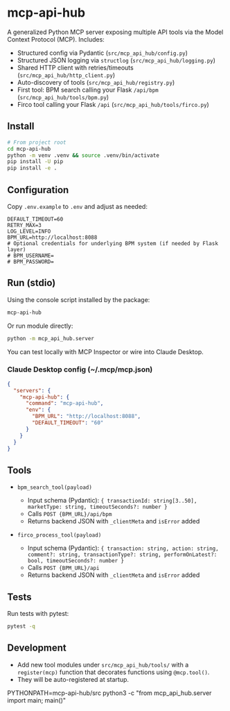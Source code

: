 # mcp-api-hub

A generalized Python MCP server exposing multiple API tools via the Model Context Protocol (MCP). Includes:

- Structured config via Pydantic (`src/mcp_api_hub/config.py`)
- Structured JSON logging via `structlog` (`src/mcp_api_hub/logging.py`)
- Shared HTTP client with retries/timeouts (`src/mcp_api_hub/http_client.py`)
- Auto-discovery of tools (`src/mcp_api_hub/registry.py`)
- First tool: BPM search calling your Flask `/api/bpm` (`src/mcp_api_hub/tools/bpm.py`)
- Firco tool calling your Flask `/api` (`src/mcp_api_hub/tools/firco.py`)

## Install

```bash
# From project root
cd mcp-api-hub
python -m venv .venv && source .venv/bin/activate
pip install -U pip
pip install -e .
```

## Configuration

Copy `.env.example` to `.env` and adjust as needed:

```env
DEFAULT_TIMEOUT=60
RETRY_MAX=3
LOG_LEVEL=INFO
BPM_URL=http://localhost:8088
# Optional credentials for underlying BPM system (if needed by Flask layer)
# BPM_USERNAME=
# BPM_PASSWORD=
```

## Run (stdio)

Using the console script installed by the package:

```bash
mcp-api-hub
```

Or run module directly:

```bash
python -m mcp_api_hub.server
```

You can test locally with MCP Inspector or wire into Claude Desktop.

### Claude Desktop config (~/.mcp/mcp.json)

```json
{
  "servers": {
    "mcp-api-hub": {
      "command": "mcp-api-hub",
      "env": {
        "BPM_URL": "http://localhost:8088",
        "DEFAULT_TIMEOUT": "60"
      }
    }
  }
}
```

## Tools

- `bpm_search_tool(payload)`
  - Input schema (Pydantic): `{ transactionId: string[3..50], marketType: string, timeoutSeconds?: number }`
  - Calls `POST {BPM_URL}/api/bpm`
  - Returns backend JSON with `_clientMeta` and `isError` added

- `firco_process_tool(payload)`
  - Input schema (Pydantic): `{ transaction: string, action: string, comment?: string, transactionType?: string, performOnLatest?: bool, timeoutSeconds?: number }`
  - Calls `POST {BPM_URL}/api`
  - Returns backend JSON with `_clientMeta` and `isError` added

## Tests

Run tests with pytest:

```bash
pytest -q
```

## Development

- Add new tool modules under `src/mcp_api_hub/tools/` with a `register(mcp)` function that decorates functions using `@mcp.tool()`.
- They will be auto-registered at startup.

PYTHONPATH=mcp-api-hub/src python3 -c "from mcp_api_hub.server import main; main()"